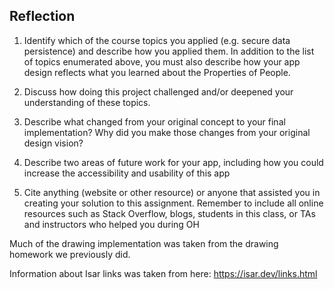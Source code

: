 ## Reflection
1. Identify which of the course topics you applied (e.g. secure data persistence) and describe how you applied them. In addition to the list of topics enumerated above, you must also describe how your app design reflects what you learned about the Properties of People.


2. Discuss how doing this project challenged and/or deepened your understanding of these topics.

3. Describe what changed from your original concept to your final implementation? Why did you make those changes from your original design vision?

4. Describe two areas of future work for your app, including how you could increase the accessibility and usability of this app

5. Cite anything (website or other resource) or anyone that assisted you in creating your solution to this assignment. Remember to include all online resources such as Stack Overflow, blogs, students in this class, or TAs and instructors who helped you during OH

Much of the drawing implementation was taken from the drawing homework we previously did. 

Information about Isar links was taken from here: https://isar.dev/links.html

